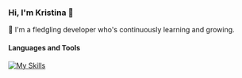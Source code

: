 ### Hi, I'm Kristina 👋
 🌱 I'm a fledgling developer who's continuously learning and growing.



#### Languages and Tools
[![My Skills](https://skillicons.dev/icons?i=ts,react,js,html,css,vite,git,github)](https://skillicons.dev)

<!--
**KristinaValu/KristinaValu** is a ✨ _special_ ✨ repository because its `README.md` (this file) appears on your GitHub profile.

Here are some ideas to get you started:

- 🔭 I’m currently working on ...
- 🌱 I’m currently learning.
- 👯 I’m looking to collaborate on ...
- 🤔 I’m looking for help with ...
- 💬 Ask me about ...
- 📫 How to reach me: ...
- 😄 Pronouns: ...
- ⚡ Fun fact: ...
-->
